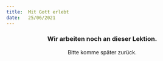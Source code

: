 ```yaml
---
title:  Mit Gott erlebt
date:   25/06/2021
---
```


### <center>Wir arbeiten noch an dieser Lektion.</center>
<center>Bitte komme später zurück.</center>